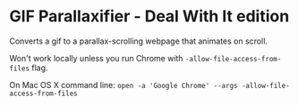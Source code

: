 GIF Parallaxifier - Deal With It edition 
============

Converts a gif to a parallax-scrolling webpage that animates on scroll.

Won't work locally unless you run Chrome with `-allow-file-access-from-files` flag.

On Mac OS X command line: 
```open -a 'Google Chrome' --args -allow-file-access-from-files```

